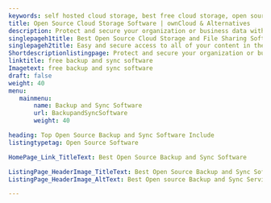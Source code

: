 ```yaml
---
keywords: self hosted cloud storage, best free cloud storage, open source file storage, private cloud storage solution, open source self hosted cloud storage, private cloud storage open source, open source cloud storage software, best cloud service for personal use, best cloud storage for personal backup
title: Open Source Cloud Storage Software | ownCloud & Alternatives
description: Protect and secure your organization or business data with data loss prevention open source cloud storage. Backup and collaborate on your content from any device
singlepageh1title: Best Open Source Cloud Storage and File Sharing Software
singlepageh2title: Easy and secure access to all of your content in the cloud. Backup, share, and collaborate on files and folders with a secure self hosted cloud storage platform
Shortdescriptionlistingpage: Protect and secure your organization or business data with data loss prevention open source cloud storage. Backup and collaborate on your content from any device
linktitle: free backup and sync software
Imagetext: free backup and sync software
draft: false
weight: 40
menu:
   mainmenu: 
       name: Backup and Sync Software
       url: BackupandSyncSoftware
       weight: 40

heading: Top Open Source Backup and Sync Software Include
listingtypetag: Open Source Software

HomePage_Link_TitleText: Best Open Source Backup and Sync Software

ListingPage_HeaderImage_TitleText: Best Open Source Backup and Sync Software
ListingPage_HeaderImage_AltText: Best Open source Backup and Sync Services

---
```


